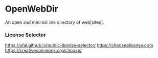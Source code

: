 # OpenWebDir
An open and minimal link directory of web[sites].


### License Selector
https://ufal.github.io/public-license-selector/
https://choosealicense.com
https://creativecommons.org/choose/
